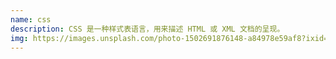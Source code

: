 ```yaml
---
name: css
description: CSS 是一种样式表语言，用来描述 HTML 或 XML 文档的呈现。
img: https://images.unsplash.com/photo-1502691876148-a84978e59af8?ixid=MnwxMjA3fDB8MHxzZWFyY2h8M3x8Y29sb3J8ZW58MHx8MHx8&ixlib=rb-1.2.1&auto=format&fit=crop&w=800&q=80
---
```

